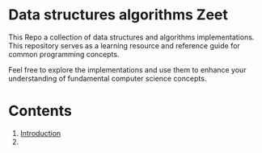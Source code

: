 # Data structures algorithms Zeet

This Repo a collection of data structures and algorithms implementations. This repository serves as a learning resource and reference guide for common programming concepts.

Feel free to explore the implementations and use them to enhance your understanding of fundamental computer science concepts.

# Contents

1. [Introduction](./1.Introduction/1.Introduction.md)
2.
